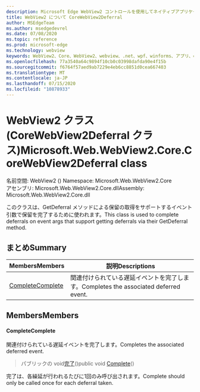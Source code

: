 ```yaml
---
description: Microsoft Edge WebView2 コントロールを使用してネイティブアプリケーションに web 技術 (HTML、CSS、JavaScript) を埋め込む
title: WebView2 について CoreWebView2Deferral
author: MSEdgeTeam
ms.author: msedgedevrel
ms.date: 07/08/2020
ms.topic: reference
ms.prod: microsoft-edge
ms.technology: webview
keywords: WebView2、Core、WebView2、webview、.net、wpf、winforms、アプリ、edge、CoreWebView2、CoreWebView2Controller、browser control、edge html、Microsoft の WebView2。 CoreWebView2Deferral。
ms.openlocfilehash: 77a3540a64c9894f10cb0c03998dafda90e4f15b
ms.sourcegitcommit: f6764f57aed9ab7229e4eb6cc8851d0cea667403
ms.translationtype: MT
ms.contentlocale: ja-JP
ms.lasthandoff: 07/15/2020
ms.locfileid: "10878933"
---
```

# <span data-ttu-id="1ef4c-104">WebView2 クラス (CoreWebView2Deferral クラス)</span><span class="sxs-lookup"><span data-stu-id="1ef4c-104">Microsoft.Web.WebView2.Core.CoreWebView2Deferral class</span></span> 

<span data-ttu-id="1ef4c-105">名前空間: WebView2 () </span><span class="sxs-lookup"><span data-stu-id="1ef4c-105">Namespace: Microsoft.Web.WebView2.Core</span></span>\
<span data-ttu-id="1ef4c-106">アセンブリ: Microsoft.Web.WebView2.Core.dll</span><span class="sxs-lookup"><span data-stu-id="1ef4c-106">Assembly: Microsoft.Web.WebView2.Core.dll</span></span>

<span data-ttu-id="1ef4c-107">このクラスは、GetDeferral メソッドによる保留の取得をサポートするイベント引数で保留を完了するために使われます。</span><span class="sxs-lookup"><span data-stu-id="1ef4c-107">This class is used to complete deferrals on event args that support getting deferrals via their GetDeferral method.</span></span>

## <span data-ttu-id="1ef4c-108">まとめ</span><span class="sxs-lookup"><span data-stu-id="1ef4c-108">Summary</span></span>

 <span data-ttu-id="1ef4c-109">Members</span><span class="sxs-lookup"><span data-stu-id="1ef4c-109">Members</span></span>                        | <span data-ttu-id="1ef4c-110">説明</span><span class="sxs-lookup"><span data-stu-id="1ef4c-110">Descriptions</span></span>
--------------------------------|---------------------------------------------
[<span data-ttu-id="1ef4c-111">Complete</span><span class="sxs-lookup"><span data-stu-id="1ef4c-111">Complete</span></span>](#complete) | <span data-ttu-id="1ef4c-112">関連付けられている遅延イベントを完了します。</span><span class="sxs-lookup"><span data-stu-id="1ef4c-112">Completes the associated deferred event.</span></span>

## <span data-ttu-id="1ef4c-113">Members</span><span class="sxs-lookup"><span data-stu-id="1ef4c-113">Members</span></span>

#### <span data-ttu-id="1ef4c-114">Complete</span><span class="sxs-lookup"><span data-stu-id="1ef4c-114">Complete</span></span> 

<span data-ttu-id="1ef4c-115">関連付けられている遅延イベントを完了します。</span><span class="sxs-lookup"><span data-stu-id="1ef4c-115">Completes the associated deferred event.</span></span>

> <span data-ttu-id="1ef4c-116">パブリックの void[完了](#complete)()</span><span class="sxs-lookup"><span data-stu-id="1ef4c-116">public void [Complete](#complete)()</span></span>

<span data-ttu-id="1ef4c-117">完了は、各繰延が行われるたびに1回のみ呼び出されます。</span><span class="sxs-lookup"><span data-stu-id="1ef4c-117">Complete should only be called once for each deferral taken.</span></span>

